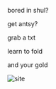 bored in shul?

get antsy?

grab a txt

learn to fold

and your gold

![site](https://imgur.com/a/v2Rg3IB)